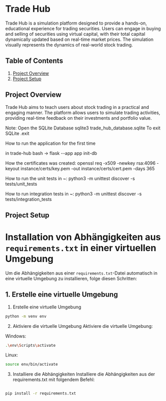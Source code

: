 # Trade Hub

Trade Hub is a simulation platform designed to provide a hands-on, educational experience for trading securities. Users can engage in buying and selling of securities using virtual capital, with their total capital dynamically updated based on real-time market prices. The simulation visually represents the dynamics of real-world stock trading.

## Table of Contents

1. [Project Overview](#project-overview)
2. [Project Setup](#project-setup)

## Project Overview

Trade Hub aims to teach users about stock trading in a practical and engaging manner. The platform allows users to simulate trading activities, providing real-time feedback on their investments and portfolio value.


Note:
    Open the SQLite Database
        sqlite3 trade_hub_database.sqlite
    To exit SQLite
        .exit

How to run the application for the first time

in trade-hub
    bash -> flask --app app init-db

How the certificates was created:
    openssl req -x509 -newkey rsa:4096 -keyout instance/certs/key.pem -out instance/certs/cert.pem -days 365

How to run the unit tests in ~:
    python3 -m unittest discover -s tests/unit_tests

How to run integration tests in ~:
    python3 -m unittest discover -s tests/integration_tests

## Project Setup
# Installation von Abhängigkeiten aus `requirements.txt` in einer virtuellen Umgebung

Um die Abhängigkeiten aus einer `requirements.txt`-Datei automatisch in eine virtuelle Umgebung zu installieren, folge diesen Schritten:

## 1. Erstelle eine virtuelle Umgebung

1. Erstelle eine virtuelle Umgebung

```bash
python -m venv env
```
2. Aktiviere die virtuelle Umgebung
Aktiviere die virtuelle Umgebung:

Windows:
```bash
.\env\Scripts\activate
```
Linux:
```bash
source env/bin/activate
```

3. Installiere die Abhängigkeiten
Installiere die Abhängigkeiten aus der requirements.txt mit folgendem Befehl:

```bash

pip install -r requirements.txt
```